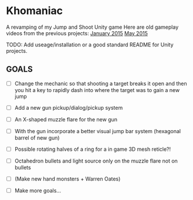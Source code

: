 # Khomaniac

A revamping of my Jump and Shoot Unity game
Here are old gameplay videos from the previous projects: 
[January 2015](https://youtu.be/hmyeGGlsQhs)
[May 2015](https://youtu.be/VRhT5tukZp4)

TODO: Add useage/installation or a good standard README for Unity projects.

## GOALS

*[ ] Change the mechanic so that shooting a target breaks it open and then you hit a key to rapidly dash into where the target was to gain a new jump
*[ ] Add a new gun pickup/dialog/pickup system
*[ ] An X-shaped muzzle flare for the new gun
*[ ] With the gun incorporate a better visual jump bar system (hexagonal barrel of new gun)
*[ ] Possible rotating halves of a ring for a in game 3D mesh reticle?!
*[ ] Octahedron bullets and light source only on the muzzle flare not on bullets
*[ ] (Make new hand monsters + Warren Oates)
*[ ] Make more goals...

